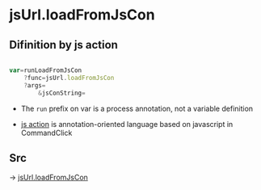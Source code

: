 # jsUrl.loadFromJsCon

## Difinition by js action

```js.js

var=runLoadFromJsCon
	?func=jsUrl.loadFromJsCon
	?args=
		&jsConString=
```

- The `run` prefix on var is a process annotation, not a variable definition

- [js action](#) is annotation-oriented language based on javascript in CommandClick

## Src

-> [jsUrl.loadFromJsCon](https://github.com/puutaro/CommandClick/blob/master/app/src/main/java/com/puutaro/commandclick/fragment_lib/terminal_fragment/js_interface/JsUrl.kt#L161)


